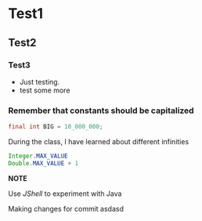# Test1
## Test2
### Test3
* Just testing.
* test some more

### Remember that constants should be capitalized
```java
final int BIG = 10_000_000;
```

During the class, I have learned about different infinities

```java
Integer.MAX_VALUE
Double.MAX_VALUE + 1
```

**NOTE**

Use *JShell* to experiment with Java

Making changes for commit
asdasd